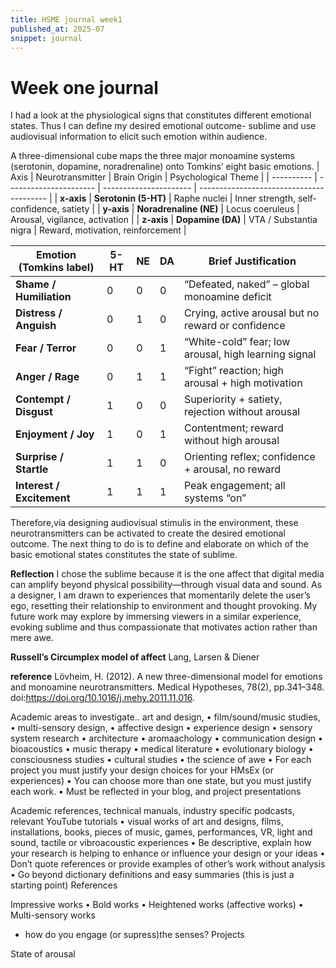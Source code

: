 ```yaml
---
title: HSME journal week1
published_at: 2025-07
snippet: journal
---
```


# Week one journal

I had a look at the physiological signs that constitutes different emotional states. Thus I can define my desired emotional outcome- sublime and use audiovisual information to elicit such emotion within audience.

A three-dimensional cube maps the three major monoamine systems (serotonin, dopamine, noradrenaline) onto Tomkins’ eight basic emotions.
| Axis | Neurotransmitter | Brain Origin | Psychological Theme |
| ---------- | ---------------------- | ---------------------- | ---------------------------------------- |
| **x-axis** | **Serotonin (5-HT)** | Raphe nuclei | Inner strength, self-confidence, satiety |
| **y-axis** | **Noradrenaline (NE)** | Locus coeruleus | Arousal, vigilance, activation |
| **z-axis** | **Dopamine (DA)** | VTA / Substantia nigra | Reward, motivation, reinforcement |

| Emotion (Tomkins label)   | 5-HT | NE  | DA  | Brief Justification                                  |
| ------------------------- | ---- | --- | --- | ---------------------------------------------------- |
| **Shame / Humiliation**   | 0    | 0   | 0   | “Defeated, naked” – global monoamine deficit         |
| **Distress / Anguish**    | 0    | 1   | 0   | Crying, active arousal but no reward or confidence   |
| **Fear / Terror**         | 0    | 0   | 1   | “White-cold” fear; low arousal, high learning signal |
| **Anger / Rage**          | 0    | 1   | 1   | “Fight” reaction; high arousal + high motivation     |
| **Contempt / Disgust**    | 1    | 0   | 0   | Superiority + satiety, rejection without arousal     |
| **Enjoyment / Joy**       | 1    | 0   | 1   | Contentment; reward without high arousal             |
| **Surprise / Startle**    | 1    | 1   | 0   | Orienting reflex; confidence + arousal, no reward    |
| **Interest / Excitement** | 1    | 1   | 1   | Peak engagement; all systems “on”                    |

Therefore,via designing audiovisual stimulis in the environment, these neurotransmitters can be activated to create the desired emotional outcome. The next thing to do is to define and elaborate on which of the basic emotional states constitutes the state of sublime.

**Reflection**
I chose the sublime because it is the one affect that digital media can amplify beyond physical possibility—through visual data and sound. As a designer, I am drawn to experiences that momentarily delete the user’s ego, resetting their relationship to environment and thought provoking. My future work may explore by immersing viewers in a similar experience, evoking sublime and thus compassionate that motivates action rather than mere awe.

**Russell’s Circumplex model of affect**
Lang, Larsen & Diener

**reference**
Lövheim, H. (2012). A new three-dimensional model for emotions and monoamine neurotransmitters. Medical Hypotheses, 78(2), pp.341–348. doi:https://doi.org/10.1016/j.mehy.2011.11.016.

Academic areas to investigate..
art and design,
• film/sound/music studies,
• multi-sensory design,
• affective design
• experience design
• sensory system research
• architecture
• aromaachology
• communication design
• bioacoustics
• music therapy
• medical literature
• evolutionary biology
• consciousness studies
• cultural studies
• the science of awe
• For each project you must justify your design
choices for your HMsEx (or experiences)
• You can choose more than one state, but you
must justify each work.
• Must be reflected in your blog, and project
presentations

Academic references, technical manuals, industry specific
podcasts, relevant YouTube tutorials
• visual works of art and designs, films, installations, books, pieces
of music, games, performances, VR, light and sound, tactile or
vibroacoustic experiences
• Be descriptive, explain how your research is helping to enhance
or influence your design or your ideas
• Don’t quote references or provide examples of other’s work
without analysis
• Go beyond dictionary definitions and easy summaries (this is just
a starting point)
References

Impressive works
• Bold works
• Heightened works (affective works)
• Multi-sensory works

- how do you engage (or supress)the senses?
  Projects

State of arousal
